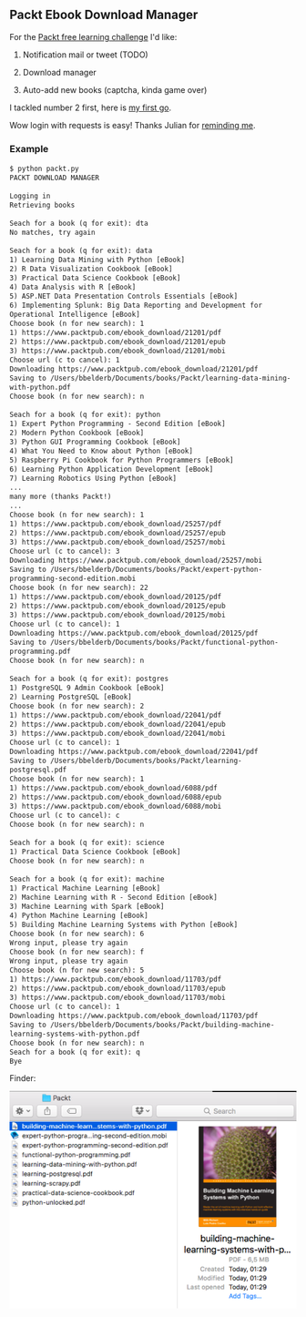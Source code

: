 ## Packt Ebook Download Manager

For the [Packt free learning challenge](https://pybit.es/codechallenge22.html) I'd like: 

1. Notification mail or tweet (TODO)

2. Download manager

3. Auto-add new books (captcha, kinda game over)

I tackled number 2 first, here is [my first go](https://github.com/pybites/100DaysOfCode/blob/master/072/packt.py). 

Wow login with requests is easy! Thanks Julian for [reminding me](https://pybit.es/requests-session.html).

### Example

	$ python packt.py
	PACKT DOWNLOAD MANAGER

	Logging in
	Retrieving books

	Seach for a book (q for exit): dta
	No matches, try again

	Seach for a book (q for exit): data
	1) Learning Data Mining with Python [eBook]
	2) R Data Visualization Cookbook [eBook]
	3) Practical Data Science Cookbook [eBook]
	4) Data Analysis with R [eBook]
	5) ASP.NET Data Presentation Controls Essentials [eBook]
	6) Implementing Splunk: Big Data Reporting and Development for Operational Intelligence [eBook]
	Choose book (n for new search): 1
	1) https://www.packtpub.com/ebook_download/21201/pdf
	2) https://www.packtpub.com/ebook_download/21201/epub
	3) https://www.packtpub.com/ebook_download/21201/mobi
	Choose url (c to cancel): 1
	Downloading https://www.packtpub.com/ebook_download/21201/pdf
	Saving to /Users/bbelderb/Documents/books/Packt/learning-data-mining-with-python.pdf
	Choose book (n for new search): n

	Seach for a book (q for exit): python
	1) Expert Python Programming - Second Edition [eBook]
	2) Modern Python Cookbook [eBook]
	3) Python GUI Programming Cookbook [eBook]
	4) What You Need to Know about Python [eBook]
	5) Raspberry Pi Cookbook for Python Programmers [eBook]
	6) Learning Python Application Development [eBook]
	7) Learning Robotics Using Python [eBook]
	...
	many more (thanks Packt!)
	...
	Choose book (n for new search): 1
	1) https://www.packtpub.com/ebook_download/25257/pdf
	2) https://www.packtpub.com/ebook_download/25257/epub
	3) https://www.packtpub.com/ebook_download/25257/mobi
	Choose url (c to cancel): 3
	Downloading https://www.packtpub.com/ebook_download/25257/mobi
	Saving to /Users/bbelderb/Documents/books/Packt/expert-python-programming-second-edition.mobi
	Choose book (n for new search): 22
	1) https://www.packtpub.com/ebook_download/20125/pdf
	2) https://www.packtpub.com/ebook_download/20125/epub
	3) https://www.packtpub.com/ebook_download/20125/mobi
	Choose url (c to cancel): 1
	Downloading https://www.packtpub.com/ebook_download/20125/pdf
	Saving to /Users/bbelderb/Documents/books/Packt/functional-python-programming.pdf
	Choose book (n for new search): n

	Seach for a book (q for exit): postgres
	1) PostgreSQL 9 Admin Cookbook [eBook]
	2) Learning PostgreSQL [eBook]
	Choose book (n for new search): 2
	1) https://www.packtpub.com/ebook_download/22041/pdf
	2) https://www.packtpub.com/ebook_download/22041/epub
	3) https://www.packtpub.com/ebook_download/22041/mobi
	Choose url (c to cancel): 1
	Downloading https://www.packtpub.com/ebook_download/22041/pdf
	Saving to /Users/bbelderb/Documents/books/Packt/learning-postgresql.pdf
	Choose book (n for new search): 1
	1) https://www.packtpub.com/ebook_download/6088/pdf
	2) https://www.packtpub.com/ebook_download/6088/epub
	3) https://www.packtpub.com/ebook_download/6088/mobi
	Choose url (c to cancel): c
	Choose book (n for new search): n

	Seach for a book (q for exit): science
	1) Practical Data Science Cookbook [eBook]
	Choose book (n for new search): n

	Seach for a book (q for exit): machine
	1) Practical Machine Learning [eBook]
	2) Machine Learning with R - Second Edition [eBook]
	3) Machine Learning with Spark [eBook]
	4) Python Machine Learning [eBook]
	5) Building Machine Learning Systems with Python [eBook]
	Choose book (n for new search): 6
	Wrong input, please try again
	Choose book (n for new search): f
	Wrong input, please try again
	Choose book (n for new search): 5
	1) https://www.packtpub.com/ebook_download/11703/pdf
	2) https://www.packtpub.com/ebook_download/11703/epub
	3) https://www.packtpub.com/ebook_download/11703/mobi
	Choose url (c to cancel): 1
	Downloading https://www.packtpub.com/ebook_download/11703/pdf
	Saving to /Users/bbelderb/Documents/books/Packt/building-machine-learning-systems-with-python.pdf
	Choose book (n for new search): n
	Seach for a book (q for exit): q
	Bye

Finder:

![downloasds](out-folder.png)
